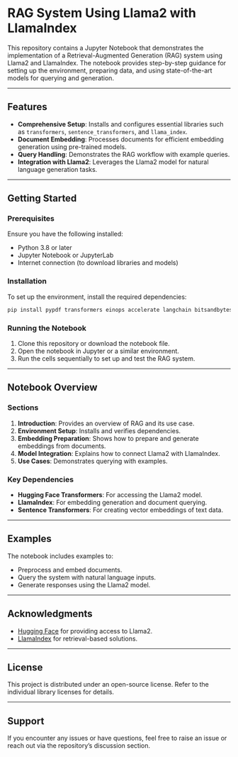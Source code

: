 # RAG System Using Llama2 with LlamaIndex

This repository contains a Jupyter Notebook that demonstrates the implementation of a Retrieval-Augmented Generation (RAG) system using Llama2 and LlamaIndex. The notebook provides step-by-step guidance for setting up the environment, preparing data, and using state-of-the-art models for querying and generation.

---

## Features
- **Comprehensive Setup**: Installs and configures essential libraries such as `transformers`, `sentence_transformers`, and `llama_index`.
- **Document Embedding**: Processes documents for efficient embedding generation using pre-trained models.
- **Query Handling**: Demonstrates the RAG workflow with example queries.
- **Integration with Llama2**: Leverages the Llama2 model for natural language generation tasks.

---

## Getting Started

### Prerequisites
Ensure you have the following installed:
- Python 3.8 or later
- Jupyter Notebook or JupyterLab
- Internet connection (to download libraries and models)

### Installation
To set up the environment, install the required dependencies:
```bash
pip install pypdf transformers einops accelerate langchain bitsandbytes sentence_transformers llama_index
```

### Running the Notebook
1. Clone this repository or download the notebook file.
2. Open the notebook in Jupyter or a similar environment.
3. Run the cells sequentially to set up and test the RAG system.

---

## Notebook Overview

### Sections
1. **Introduction**: Provides an overview of RAG and its use case.
2. **Environment Setup**: Installs and verifies dependencies.
3. **Embedding Preparation**: Shows how to prepare and generate embeddings from documents.
4. **Model Integration**: Explains how to connect Llama2 with LlamaIndex.
5. **Use Cases**: Demonstrates querying with examples.

### Key Dependencies
- **Hugging Face Transformers**: For accessing the Llama2 model.
- **LlamaIndex**: For embedding generation and document querying.
- **Sentence Transformers**: For creating vector embeddings of text data.

---

## Examples
The notebook includes examples to:
- Preprocess and embed documents.
- Query the system with natural language inputs.
- Generate responses using the Llama2 model.

---

## Acknowledgments
- [Hugging Face](https://huggingface.co/) for providing access to Llama2.
- [LlamaIndex](https://llamaindex.ai/) for retrieval-based solutions.

---

## License
This project is distributed under an open-source license. Refer to the individual library licenses for details.

---

## Support
If you encounter any issues or have questions, feel free to raise an issue or reach out via the repository’s discussion section.

